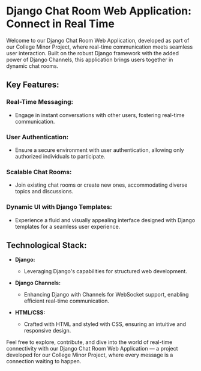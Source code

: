# Django Chat Room Web Application: Connect in Real Time

Welcome to our Django Chat Room Web Application, developed as part of our College Minor Project, where real-time communication meets seamless user interaction. Built on the robust Django framework with the added power of Django Channels, this application brings users together in dynamic chat rooms.

## Key Features:

### Real-Time Messaging:
- Engage in instant conversations with other users, fostering real-time communication.

### User Authentication:
- Ensure a secure environment with user authentication, allowing only authorized individuals to participate.

### Scalable Chat Rooms:
- Join existing chat rooms or create new ones, accommodating diverse topics and discussions.

### Dynamic UI with Django Templates:
- Experience a fluid and visually appealing interface designed with Django templates for a seamless user experience.

## Technological Stack:

- **Django:**
  - Leveraging Django's capabilities for structured web development.

- **Django Channels:**
  - Enhancing Django with Channels for WebSocket support, enabling efficient real-time communication.

- **HTML/CSS:**
  - Crafted with HTML and styled with CSS, ensuring an intuitive and responsive design.


Feel free to explore, contribute, and dive into the world of real-time connectivity with our Django Chat Room Web Application — a project developed for our College Minor Project, where every message is a connection waiting to happen.

